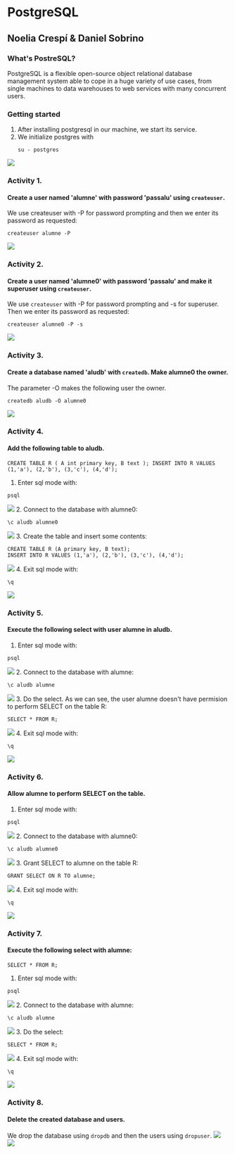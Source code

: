# PostgreSQL
## Noelia Crespí & Daniel Sobrino

### What's PostreSQL?

PostgreSQL is a flexible open-source object relational database management system able to cope in a huge variety of use cases, from single machines to data warehouses to web services with many concurrent users.

### Getting started

1. After installing postgresql in our machine, we start its service.
2. We initialize postgres with 
      ```
      su - postgres
      ``` 
![](Img/0.png)

### Activity 1.
#### Create a user named 'alumne' with password 'passalu' using `createuser`.

We use createuser with -P for password prompting and then we enter its password as requested:
```
createuser alumne -P
```
![](Img/a1.png)

### Activity 2.
#### Create a user named 'alumne0' with password 'passalu' and make it superuser using `createuser`.

We use `createuser` with -P for password prompting and -s for superuser. Then we enter its password as requested:
```
createuser alumne0 -P -s
```
![](Img/a2.png)

### Activity 3.
#### Create a database named 'aludb' with `createdb`. Make alumne0 the owner.

The parameter -O makes the following user the owner.
```
createdb aludb -O alumne0
```
![](Img/a3.png)

### Activity 4.
#### Add the following table to aludb.
`
CREATE TABLE R (
  A int primary key,
  B text
);
INSERT INTO R VALUES (1,'a'), (2,'b'), (3,'c'), (4,'d');
`
1. Enter sql mode with:
```
psql
```
![](Img/a4.1.png)
2. Connect to the database with alumne0:
```
\c aludb alumne0
```
![](Img/a4.2.png)
3. Create the table and insert some contents:
```
CREATE TABLE R (A primary key, B text);
INSERT INTO R VALUES (1,'a'), (2,'b'), (3,'c'), (4,'d');
```
![](Img/a4.3.png)
4. Exit sql mode with:
```
\q
```
![](Img/a4.4.png)

### Activity 5.
#### Execute the following select with user alumne in aludb.
1. Enter sql mode with:
```
psql
```
![](Img/a4.1.png)
2. Connect to the database with alumne:
```
\c aludb alumne
```
![](Img/Maven.png)
3. Do the select. As we can see, the user alumne doesn't have permision to perform SELECT on the table R:
```
SELECT * FROM R;
```
![](Img/a5.png)
4. Exit sql mode with:
```
\q
```
![](Img/a4.4.png)
### Activity 6.
#### Allow alumne to perform SELECT on the table.
1. Enter sql mode with:
```
psql
```
![](Img/a4.1.png)
2. Connect to the database with alumne0:
```
\c aludb alumne0
```
![](Img/a4.2.png)
3. Grant SELECT to alumne on the table R:
```
GRANT SELECT ON R TO alumne;
```
![](Img/a6.1.png)
4. Exit sql mode with:
```
\q
```
![](Img/6.png)

### Activity 7.
#### Execute the following select with alumne:
```
SELECT * FROM R;
```
1. Enter sql mode with:
```
psql
```
![](Img/a4.1.png)
2. Connect to the database with alumne:
```
\c aludb alumne
```
![](Img/a7.2.png)
3. Do the select:
```
SELECT * FROM R;
```
![](Img/a7.3.png)
4. Exit sql mode with:
```
\q
```
![](Img/a4.4.png)

### Activity 8.
#### Delete the created database and users.

We drop the database using `dropdb` and then the users using `dropuser`.
![](Img/a8.png)
![](Img/a8.1.png)
